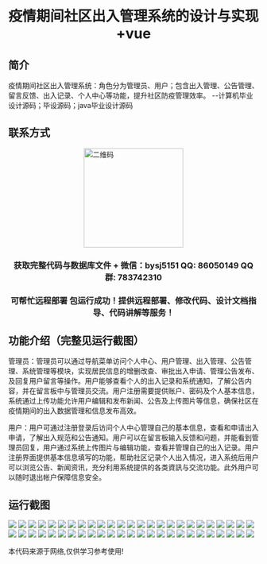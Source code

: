 <p><h1 align="center">疫情期间社区出入管理系统的设计与实现+vue</h1></p>

## 简介
疫情期间社区出入管理系统：角色分为管理员、用户；包含出入管理、公告管理、留言反馈、出入记录、个人中心等功能，提升社区防疫管理效率。    --计算机毕业设计源码；毕设源码；java毕业设计源码


## 联系方式
<img src="https://bs-1329754181.cos.ap-shanghai.myqcloud.com/wx.jpg" alt="二维码" style="display: block; margin: 0 auto;" width="200px">
<p><h3 align="center">获取完整代码与数据库文件 + 微信：bysj5151 QQ: 86050149 QQ群: 783742310</h3></p>
<p><h3 align="center">可帮忙远程部署 包运行成功！提供远程部署、修改代码、设计文档指导、代码讲解等服务！</h3></p>

## 功能介绍（完整见运行截图）
管理员：管理员可以通过导航菜单访问个人中心、用户管理、出入管理、公告管理、系统管理等模块，实现居民信息的增删改查、审批出入申请、管理公告发布、及回复用户留言等操作。用户能够查看个人的出入记录和系统通知，了解公告内容，并在留言板中与管理员交流。用户注册需要提供账户、密码及个人基本信息，系统通过上传功能允许用户编辑和发布新闻、公告及上传图片等信息，确保社区在疫情期间的出入数据管理和信息发布高效。

用户：用户可通过注册登录后访问个人中心管理自己的基本信息，查看和申请出入申请，了解出入规范和公告通知。用户可以在留言板输入反馈和问题，并能看到管理员回复，用户通过系统上传图片与编辑功能，查看并管理自己的出入记录。用户注册界面提供基本信息填写的功能，帮助社区记录个人出入情况，进入系统后用户可以浏览公告、新闻资讯，充分利用系统提供的各类資訊与交流功能。此外用户可以随时退出帐户保障信息安全。


## 运行截图
![](https://bs-1329754181.cos.ap-shanghai.myqcloud.com/ssm/CommunityAccessManagementSystemDuringPandemic/img/001.jpg)
![](https://bs-1329754181.cos.ap-shanghai.myqcloud.com/ssm/CommunityAccessManagementSystemDuringPandemic/img/002.jpg)
![](https://bs-1329754181.cos.ap-shanghai.myqcloud.com/ssm/CommunityAccessManagementSystemDuringPandemic/img/003.jpg)
![](https://bs-1329754181.cos.ap-shanghai.myqcloud.com/ssm/CommunityAccessManagementSystemDuringPandemic/img/004.jpg)
![](https://bs-1329754181.cos.ap-shanghai.myqcloud.com/ssm/CommunityAccessManagementSystemDuringPandemic/img/005.jpg)
![](https://bs-1329754181.cos.ap-shanghai.myqcloud.com/ssm/CommunityAccessManagementSystemDuringPandemic/img/006.jpg)
![](https://bs-1329754181.cos.ap-shanghai.myqcloud.com/ssm/CommunityAccessManagementSystemDuringPandemic/img/007.jpg)
![](https://bs-1329754181.cos.ap-shanghai.myqcloud.com/ssm/CommunityAccessManagementSystemDuringPandemic/img/008.jpg)
![](https://bs-1329754181.cos.ap-shanghai.myqcloud.com/ssm/CommunityAccessManagementSystemDuringPandemic/img/009.jpg)
![](https://bs-1329754181.cos.ap-shanghai.myqcloud.com/ssm/CommunityAccessManagementSystemDuringPandemic/img/010.jpg)
![](https://bs-1329754181.cos.ap-shanghai.myqcloud.com/ssm/CommunityAccessManagementSystemDuringPandemic/img/011.jpg)
![](https://bs-1329754181.cos.ap-shanghai.myqcloud.com/ssm/CommunityAccessManagementSystemDuringPandemic/img/012.jpg)
![](https://bs-1329754181.cos.ap-shanghai.myqcloud.com/ssm/CommunityAccessManagementSystemDuringPandemic/img/013.jpg)
![](https://bs-1329754181.cos.ap-shanghai.myqcloud.com/ssm/CommunityAccessManagementSystemDuringPandemic/img/014.jpg)
![](https://bs-1329754181.cos.ap-shanghai.myqcloud.com/ssm/CommunityAccessManagementSystemDuringPandemic/img/015.jpg)
![](https://bs-1329754181.cos.ap-shanghai.myqcloud.com/ssm/CommunityAccessManagementSystemDuringPandemic/img/016.jpg)
![](https://bs-1329754181.cos.ap-shanghai.myqcloud.com/ssm/CommunityAccessManagementSystemDuringPandemic/img/017.jpg)
![](https://bs-1329754181.cos.ap-shanghai.myqcloud.com/ssm/CommunityAccessManagementSystemDuringPandemic/img/018.jpg)
![](https://bs-1329754181.cos.ap-shanghai.myqcloud.com/ssm/CommunityAccessManagementSystemDuringPandemic/img/019.jpg)
![](https://bs-1329754181.cos.ap-shanghai.myqcloud.com/ssm/CommunityAccessManagementSystemDuringPandemic/img/020.jpg)
![](https://bs-1329754181.cos.ap-shanghai.myqcloud.com/ssm/CommunityAccessManagementSystemDuringPandemic/img/021.jpg)
![](https://bs-1329754181.cos.ap-shanghai.myqcloud.com/ssm/CommunityAccessManagementSystemDuringPandemic/img/022.jpg)
![](https://bs-1329754181.cos.ap-shanghai.myqcloud.com/ssm/CommunityAccessManagementSystemDuringPandemic/img/023.jpg)
![](https://bs-1329754181.cos.ap-shanghai.myqcloud.com/ssm/CommunityAccessManagementSystemDuringPandemic/img/024.jpg)
![](https://bs-1329754181.cos.ap-shanghai.myqcloud.com/ssm/CommunityAccessManagementSystemDuringPandemic/img/025.jpg)
![](https://bs-1329754181.cos.ap-shanghai.myqcloud.com/ssm/CommunityAccessManagementSystemDuringPandemic/img/026.jpg)
![](https://bs-1329754181.cos.ap-shanghai.myqcloud.com/ssm/CommunityAccessManagementSystemDuringPandemic/img/027.jpg)
![](https://bs-1329754181.cos.ap-shanghai.myqcloud.com/ssm/CommunityAccessManagementSystemDuringPandemic/img/028.jpg)
![](https://bs-1329754181.cos.ap-shanghai.myqcloud.com/ssm/CommunityAccessManagementSystemDuringPandemic/img/029.jpg)
![](https://bs-1329754181.cos.ap-shanghai.myqcloud.com/ssm/CommunityAccessManagementSystemDuringPandemic/img/030.jpg)
![](https://bs-1329754181.cos.ap-shanghai.myqcloud.com/ssm/CommunityAccessManagementSystemDuringPandemic/img/031.jpg)
![](https://bs-1329754181.cos.ap-shanghai.myqcloud.com/ssm/CommunityAccessManagementSystemDuringPandemic/img/032.jpg)
![](https://bs-1329754181.cos.ap-shanghai.myqcloud.com/ssm/CommunityAccessManagementSystemDuringPandemic/img/033.jpg)
![](https://bs-1329754181.cos.ap-shanghai.myqcloud.com/ssm/CommunityAccessManagementSystemDuringPandemic/img/034.jpg)
![](https://bs-1329754181.cos.ap-shanghai.myqcloud.com/ssm/CommunityAccessManagementSystemDuringPandemic/img/035.jpg)
![](https://bs-1329754181.cos.ap-shanghai.myqcloud.com/ssm/CommunityAccessManagementSystemDuringPandemic/img/036.jpg)
![](https://bs-1329754181.cos.ap-shanghai.myqcloud.com/ssm/CommunityAccessManagementSystemDuringPandemic/img/037.jpg)
![](https://bs-1329754181.cos.ap-shanghai.myqcloud.com/ssm/CommunityAccessManagementSystemDuringPandemic/img/038.jpg)
![](https://bs-1329754181.cos.ap-shanghai.myqcloud.com/ssm/CommunityAccessManagementSystemDuringPandemic/img/039.jpg)
![](https://bs-1329754181.cos.ap-shanghai.myqcloud.com/ssm/CommunityAccessManagementSystemDuringPandemic/img/040.jpg)
![](https://bs-1329754181.cos.ap-shanghai.myqcloud.com/ssm/CommunityAccessManagementSystemDuringPandemic/img/041.jpg)
![](https://bs-1329754181.cos.ap-shanghai.myqcloud.com/ssm/CommunityAccessManagementSystemDuringPandemic/img/042.jpg)
![](https://bs-1329754181.cos.ap-shanghai.myqcloud.com/ssm/CommunityAccessManagementSystemDuringPandemic/img/043.jpg)
![](https://bs-1329754181.cos.ap-shanghai.myqcloud.com/ssm/CommunityAccessManagementSystemDuringPandemic/img/044.jpg)
![](https://bs-1329754181.cos.ap-shanghai.myqcloud.com/ssm/CommunityAccessManagementSystemDuringPandemic/img/045.jpg)
![](https://bs-1329754181.cos.ap-shanghai.myqcloud.com/ssm/CommunityAccessManagementSystemDuringPandemic/img/046.jpg)
![](https://bs-1329754181.cos.ap-shanghai.myqcloud.com/ssm/CommunityAccessManagementSystemDuringPandemic/img/047.jpg)
![](https://bs-1329754181.cos.ap-shanghai.myqcloud.com/ssm/CommunityAccessManagementSystemDuringPandemic/img/048.jpg)
![](https://bs-1329754181.cos.ap-shanghai.myqcloud.com/ssm/CommunityAccessManagementSystemDuringPandemic/img/049.jpg)
![](https://bs-1329754181.cos.ap-shanghai.myqcloud.com/ssm/CommunityAccessManagementSystemDuringPandemic/img/050.jpg)

<p>本代码来源于网络,仅供学习参考使用!</p>
